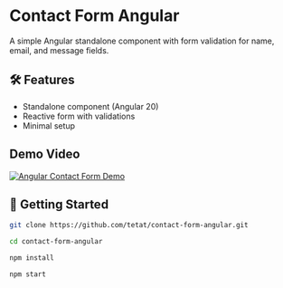 # Contact Form Angular

A simple Angular standalone component with form validation for name, email, and message fields.

## 🛠️ Features

- Standalone component (Angular 20)
- Reactive form with validations
- Minimal setup

## Demo Video

[![Angular Contact Form Demo](https://img.youtube.com/vi/qVOHmfSgCHg/0.jpg)](https://youtu.be/qVOHmfSgCHg)

## 🚀 Getting Started

```bash
git clone https://github.com/tetat/contact-form-angular.git
```

```bash
cd contact-form-angular
```

```bash
npm install
```

```bash
npm start
```
